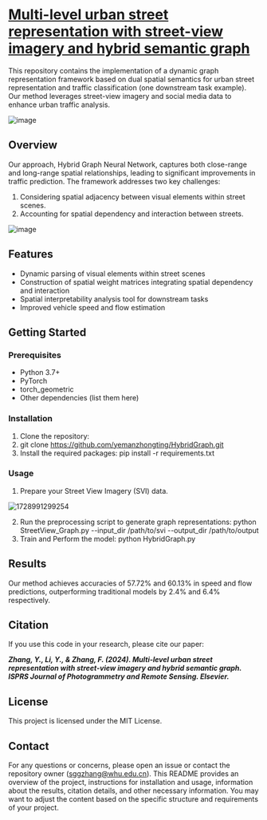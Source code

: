 # [Multi-level urban street representation with street-view imagery and hybrid semantic graph](https://www.sciencedirect.com/science/article/pii/S0924271624003708)

This repository contains the implementation of a dynamic graph representation framework based on dual spatial semantics for urban street representation and traffic classification (one downstream task example). Our method leverages street-view imagery and social media data to enhance urban traffic analysis.

![image](https://github.com/user-attachments/assets/dc050c4c-690c-4615-bd0d-508041cb0137)

## Overview

Our approach, Hybrid Graph Neural Network, captures both close-range and long-range spatial relationships, leading to significant improvements in traffic prediction. The framework addresses two key challenges:

1. Considering spatial adjacency between visual elements within street scenes.
2. Accounting for spatial dependency and interaction between streets.

![image](https://github.com/user-attachments/assets/9ffec6d4-b483-4948-b9c8-3554f70b4ce2)

## Features

- Dynamic parsing of visual elements within street scenes
- Construction of spatial weight matrices integrating spatial dependency and interaction
- Spatial interpretability analysis tool for downstream tasks
- Improved vehicle speed and flow estimation

## Getting Started

### Prerequisites

- Python 3.7+
- PyTorch
- torch_geometric
- Other dependencies (list them here)

### Installation

1. Clone the repository:
2. git clone https://github.com/yemanzhongting/HybridGraph.git
3. Install the required packages:
pip install -r requirements.txt


### Usage

1. Prepare your Street View Imagery (SVI) data.
   
![1728991299254](https://github.com/user-attachments/assets/bf1cc478-e3a9-4515-a1ef-85ade57ee856)

2. Run the preprocessing script to generate graph representations:
python StreetView_Graph.py --input_dir /path/to/svi --output_dir /path/to/output
3. Train and  Perform the model: python HybridGraph.py


## Results

Our method achieves accuracies of 57.72% and 60.13% in speed and flow predictions, outperforming traditional models by 2.4% and 6.4% respectively.

## Citation

If you use this code in your research, please cite our paper:

***Zhang, Y., Li, Y., & Zhang, F. (2024). Multi-level urban street representation with street-view imagery and hybrid semantic graph. ISPRS Journal of Photogrammetry and Remote Sensing. Elsevier.***


## License

This project is licensed under the MIT License.


## Contact

For any questions or concerns, please open an issue or contact the repository owner (sggzhang@whu.edu.cn).
This README provides an overview of the project, instructions for installation and usage, information about the results, citation details, and other necessary information. You may want to adjust the content based on the specific structure and requirements of your project.
